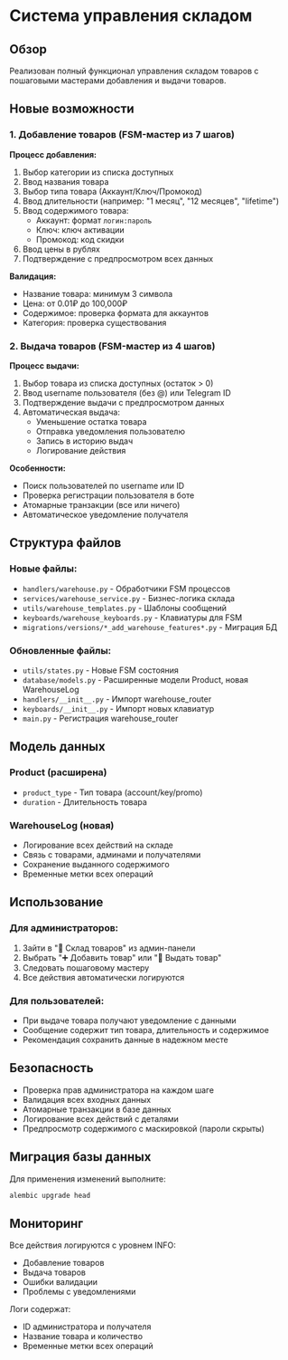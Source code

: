 # Система управления складом

## Обзор

Реализован полный функционал управления складом товаров с пошаговыми мастерами добавления и выдачи товаров.

## Новые возможности

### 1. Добавление товаров (FSM-мастер из 7 шагов)

**Процесс добавления:**
1. Выбор категории из списка доступных
2. Ввод названия товара
3. Выбор типа товара (Аккаунт/Ключ/Промокод) 
4. Ввод длительности (например: "1 месяц", "12 месяцев", "lifetime")
5. Ввод содержимого товара:
   - Аккаунт: формат `логин:пароль`
   - Ключ: ключ активации
   - Промокод: код скидки
6. Ввод цены в рублях
7. Подтверждение с предпросмотром всех данных

**Валидация:**
- Название товара: минимум 3 символа
- Цена: от 0.01₽ до 100,000₽
- Содержимое: проверка формата для аккаунтов
- Категория: проверка существования

### 2. Выдача товаров (FSM-мастер из 4 шагов)

**Процесс выдачи:**
1. Выбор товара из списка доступных (остаток > 0)
2. Ввод username пользователя (без @) или Telegram ID
3. Подтверждение выдачи с предпросмотром данных
4. Автоматическая выдача:
   - Уменьшение остатка товара
   - Отправка уведомления пользователю
   - Запись в историю выдач
   - Логирование действия

**Особенности:**
- Поиск пользователей по username или ID
- Проверка регистрации пользователя в боте
- Атомарные транзакции (все или ничего)
- Автоматическое уведомление получателя

## Структура файлов

### Новые файлы:
- `handlers/warehouse.py` - Обработчики FSM процессов
- `services/warehouse_service.py` - Бизнес-логика склада
- `utils/warehouse_templates.py` - Шаблоны сообщений
- `keyboards/warehouse_keyboards.py` - Клавиатуры для FSM
- `migrations/versions/*_add_warehouse_features*.py` - Миграция БД

### Обновленные файлы:
- `utils/states.py` - Новые FSM состояния
- `database/models.py` - Расширенные модели Product, новая WarehouseLog
- `handlers/__init__.py` - Импорт warehouse_router
- `keyboards/__init__.py` - Импорт новых клавиатур
- `main.py` - Регистрация warehouse_router

## Модель данных

### Product (расширена)
- `product_type` - Тип товара (account/key/promo)
- `duration` - Длительность товара

### WarehouseLog (новая)
- Логирование всех действий на складе
- Связь с товарами, админами и получателями
- Сохранение выданного содержимого
- Временные метки всех операций

## Использование

### Для администраторов:
1. Зайти в "🏪 Склад товаров" из админ-панели
2. Выбрать "➕ Добавить товар" или "🎯 Выдать товар"
3. Следовать пошаговому мастеру
4. Все действия автоматически логируются

### Для пользователей:
- При выдаче товара получают уведомление с данными
- Сообщение содержит тип товара, длительность и содержимое
- Рекомендация сохранить данные в надежном месте

## Безопасность

- Проверка прав администратора на каждом шаге
- Валидация всех входных данных
- Атомарные транзакции в базе данных
- Логирование всех действий с деталями
- Предпросмотр содержимого с маскировкой (пароли скрыты)

## Миграция базы данных

Для применения изменений выполните:
```bash
alembic upgrade head
```

## Мониторинг

Все действия логируются с уровнем INFO:
- Добавление товаров
- Выдача товаров
- Ошибки валидации
- Проблемы с уведомлениями

Логи содержат:
- ID администратора и получателя
- Название товара и количество
- Временные метки всех операций